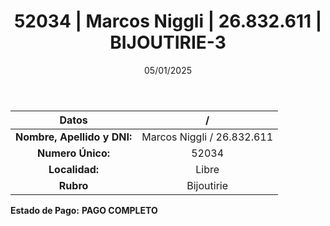 ﻿---
title: 52034 | Marcos Niggli | 26.832.611 | BIJOUTIRIE-3
date: 05/01/2025
draft: false
tags: ['libre', 'titular', 'bijoutirie']
---

|          **Datos**          |  /  |
|:---------------------------:|:---:|
| **Nombre, Apellido y DNI:** | Marcos Niggli / 26.832.611 |
|      **Numero Único:**      | 52034 |
|        **Localidad:**       | Libre |
|          **Rubro**          | Bijoutirie |

**Estado de Pago:** **PAGO COMPLETO**
